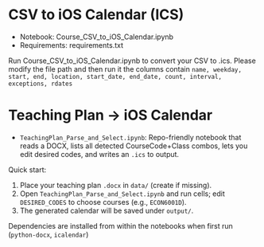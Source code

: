 # CSV to iOS Calendar (ICS)

- Notebook: Course_CSV_to_iOS_Calendar.ipynb
- Requirements: requirements.txt

Run Course_CSV_to_iOS_Calendar.ipynb to convert your CSV to .ics.
Please modify the file path and then run it
the columns contain `name, weekday, start, end, location, start_date, end_date, count, interval, exceptions, rdates`

# Teaching Plan → iOS Calendar

- `TeachingPlan_Parse_and_Select.ipynb`: Repo-friendly notebook that reads a DOCX, lists all detected CourseCode+Class combos, lets you edit desired codes, and writes an `.ics` to output.

Quick start:
1. Place your teaching plan `.docx` in `data/` (create if missing).
2. Open `TeachingPlan_Parse_and_Select.ipynb` and run cells; edit `DESIRED_CODES` to choose courses (e.g., `ECON6001D`).
3. The generated calendar will be saved under `output/`.

Dependencies are installed from within the notebooks when first run (`python-docx`, `icalendar`)
